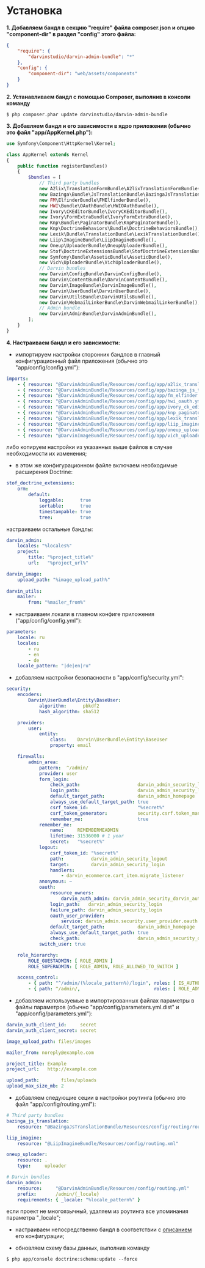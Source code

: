 Установка
=========

**1. Добавляем бандл в секцию "require" файла composer.json и опцию "component-dir" в раздел "config" этого файла:**

```json
{
    "require": {
        "darvinstudio/darvin-admin-bundle": "*"
    },
    "config": {
        "component-dir": "web/assets/components"
    }
}
```

**2. Устанавливаем бандл с помощью Composer, выполнив в консоли команду**

```shell
$ php composer.phar update darvinstudio/darvin-admin-bundle
```

**3. Добавляем бандл и его зависимости в ядро приложения (обычно это файл "app/AppKernel.php"):**

```php
use Symfony\Component\HttpKernel\Kernel;

class AppKernel extends Kernel
{
    public function registerBundles()
    {
        $bundles = [
            // Third party bundles
            new A2lix\TranslationFormBundle\A2lixTranslationFormBundle(),
            new Bazinga\Bundle\JsTranslationBundle\BazingaJsTranslationBundle(),
            new FM\ElfinderBundle\FMElfinderBundle(),
            new HWI\Bundle\OAuthBundle\HWIOAuthBundle(),
            new Ivory\CKEditorBundle\IvoryCKEditorBundle(),
            new Ivory\FormExtraBundle\IvoryFormExtraBundle(),
            new Knp\Bundle\PaginatorBundle\KnpPaginatorBundle(),
            new Knp\DoctrineBehaviors\Bundle\DoctrineBehaviorsBundle(),
            new Lexik\Bundle\TranslationBundle\LexikTranslationBundle(),
            new Liip\ImagineBundle\LiipImagineBundle(),
            new Oneup\UploaderBundle\OneupUploaderBundle(),
            new Stof\DoctrineExtensionsBundle\StofDoctrineExtensionsBundle(),
            new Symfony\Bundle\AsseticBundle\AsseticBundle(),
            new Vich\UploaderBundle\VichUploaderBundle(),
            // Darvin bundles
            new Darvin\ConfigBundle\DarvinConfigBundle(),
            new Darvin\ContentBundle\DarvinContentBundle(),
            new Darvin\ImageBundle\DarvinImageBundle(),
            new Darvin\UserBundle\DarvinUserBundle(),
            new Darvin\UtilsBundle\DarvinUtilsBundle(),
            new Darvin\WebmailLinkerBundle\DarvinWebmailLinkerBundle(),
            // Admin bundle
            new Darvin\AdminBundle\DarvinAdminBundle(),
        ];
    }
}
```

**4. Настраиваем бандл и его зависимости:**

- импортируем настройки сторонних бандлов в главный конфигурационный файл приложения (обычно это "app/config/config.yml"):

```yaml
imports:
    - { resource: "@DarvinAdminBundle/Resources/config/app/a2lix_translation_form.yml" }
    - { resource: "@DarvinAdminBundle/Resources/config/app/bazinga_js_translation.yml" }
    - { resource: "@DarvinAdminBundle/Resources/config/app/fm_elfinder.yml" }
    - { resource: "@DarvinAdminBundle/Resources/config/app/hwi_oauth.yml" }
    - { resource: "@DarvinAdminBundle/Resources/config/app/ivory_ck_editor.yml" }
    - { resource: "@DarvinAdminBundle/Resources/config/app/knp_paginator.yml" }
    - { resource: "@DarvinAdminBundle/Resources/config/app/lexik_translation.yml" }
    - { resource: "@DarvinAdminBundle/Resources/config/app/liip_imagine.yml" }
    - { resource: "@DarvinAdminBundle/Resources/config/app/oneup_uploader.yml" }
    - { resource: "@DarvinImageBundle/Resources/config/app/vich_uploader.yml" }
```

либо копируем настройки из указанных выше файлов в случае необходимости их изменения;

- в этом же конфигурационном файле включаем необходимые расширения Doctrine:

```yaml
stof_doctrine_extensions:
    orm:
        default:
            loggable:      true
            sortable:      true
            timestampable: true
            tree:          true
```

настраиваем остальные бандлы:

```yaml
darvin_admin:
    locales: "%locales%"
    project:
        title: "%project_title%"
        url:   "%project_url%"

darvin_image:
    upload_path: "%image_upload_path%"
    
darvin_utils:
    mailer:
        from: "%mailer_from%"
```

- настраиваем локали в главном конфиге приложения ("app/config/config.yml"):

```yaml
parameters:
    locale: ru
    locales:
        - ru
        - en
        - de
    locale_pattern: "|de|en|ru"
```

- добавляем настройки безопасности в "app/config/security.yml":

```yaml
security:
    encoders:
        Darvin\UserBundle\Entity\BaseUser:
            algorithm:      pbkdf2
            hash_algorithm: sha512

    providers:
        user:
            entity:
                class:    Darvin\UserBundle\Entity\BaseUser
                property: email

    firewalls:
        admin_area:
            pattern:  ^/admin/
            provider: user
            form_login:
                check_path:                     darvin_admin_security_login_check
                login_path:                     darvin_admin_security_login
                default_target_path:            darvin_admin_homepage
                always_use_default_target_path: true
                csrf_token_id:                  "%secret%"
                csrf_token_generator:           security.csrf.token_manager
                remember_me:                    true
            remember_me:
                name:     REMEMBERMEADMIN
                lifetime: 31536000 # 1 year
                secret:   "%secret%"
            logout:
                csrf_token_id: "%secret%"
                path:          darvin_admin_security_logout
                target:        darvin_admin_security_login
                handlers:
                    - darvin_ecommerce.cart_item.migrate_listener
            anonymous: ~
            oauth:
                resource_owners:
                    darvin_auth_admin: darvin_admin_security_darvin_auth_login_check
                login_path:   darvin_admin_security_login
                failure_path: darvin_admin_security_login
                oauth_user_provider:
                    service: darvin_admin.security.user_provider.oauth
                default_target_path:            darvin_admin_homepage
                always_use_default_target_path: true
                check_path:                     darvin_admin_security_darvin_auth_login_check
            switch_user: true

    role_hierarchy:
        ROLE_GUESTADMIN: [ ROLE_ADMIN ]
        ROLE_SUPERADMIN: [ ROLE_ADMIN, ROLE_ALLOWED_TO_SWITCH ]

    access_control:
        - { path: "^/admin/(%locale_pattern%)/login", roles: [ IS_AUTHENTICATED_ANONYMOUSLY ] }
        - { path: ^/admin/,                           roles: [ ROLE_ADMIN ] }
```

- добавляем используемые в импортированных файлах параметры в файлы параметров (обычно "app/config/parameters.yml.dist"
 и "app/config/parameters.yml"):
 
```yaml
darvin_auth_client_id:     secret
darvin_auth_client_secret: secret

image_upload_path: files/images

mailer_from: noreply@example.com

project_title: Example
project_url:   http://example.com

upload_path:        files/uploads
upload_max_size_mb: 2
```

- добавляем следующие сеции в настройки роутинга (обычно это файл "app/config/routing.yml"):

```yaml
# Third party bundles
bazinga_js_translation:
    resource: "@BazingaJsTranslationBundle/Resources/config/routing/routing.yml"

liip_imagine:
    resource: "@LiipImagineBundle/Resources/config/routing.xml"

oneup_uploader:
    resource: .
    type:     uploader

# Darvin bundles
darvin_admin:
    resource:     "@DarvinAdminBundle/Resources/config/routing.yml"
    prefix:       /admin/{_locale}
    requirements: { _locale: "%locale_pattern%" }
```

если проект не многоязычный, удаляем из роутинга все упоминания параметра "_locale";

- настраиваем непосредственно бандл в соответствии с [описанием](reference/configuration.md) его конфигурации;

- обновляем схему базы данных, выполнив команду

```shell
$ php app/console doctrine:schema:update --force
```

